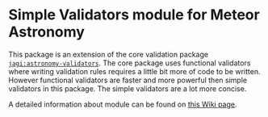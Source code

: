 # Simple Validators module for Meteor Astronomy

This package is an extension of the core validation package [`jagi:astronomy-validators`](https://github.com/jagi/meteor-astronomy). The core package uses functional validators where
writing validation rules requires a little bit more of code to be written. However functional validators are faster and more powerful then simple validators in this package. The simple validators are a lot more concise.

A detailed information about module can be found on [this Wiki page](https://github.com/jagi/meteor-astronomy/wiki/Simple-Validators).
